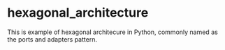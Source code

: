 # hexagonal_architecture
This is example of hexagonal architecure in Python, commonly named as the ports and adapters pattern.
